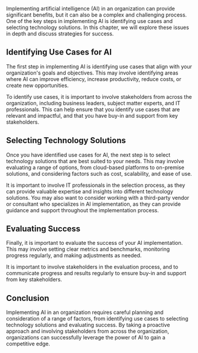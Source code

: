 
Implementing artificial intelligence (AI) in an organization can provide significant benefits, but it can also be a complex and challenging process. One of the key steps in implementing AI is identifying use cases and selecting technology solutions. In this chapter, we will explore these issues in depth and discuss strategies for success.

Identifying Use Cases for AI
----------------------------

The first step in implementing AI is identifying use cases that align with your organization's goals and objectives. This may involve identifying areas where AI can improve efficiency, increase productivity, reduce costs, or create new opportunities.

To identify use cases, it is important to involve stakeholders from across the organization, including business leaders, subject matter experts, and IT professionals. This can help ensure that you identify use cases that are relevant and impactful, and that you have buy-in and support from key stakeholders.

Selecting Technology Solutions
------------------------------

Once you have identified use cases for AI, the next step is to select technology solutions that are best suited to your needs. This may involve evaluating a range of options, from cloud-based platforms to on-premise solutions, and considering factors such as cost, scalability, and ease of use.

It is important to involve IT professionals in the selection process, as they can provide valuable expertise and insights into different technology solutions. You may also want to consider working with a third-party vendor or consultant who specializes in AI implementation, as they can provide guidance and support throughout the implementation process.

Evaluating Success
------------------

Finally, it is important to evaluate the success of your AI implementation. This may involve setting clear metrics and benchmarks, monitoring progress regularly, and making adjustments as needed.

It is important to involve stakeholders in the evaluation process, and to communicate progress and results regularly to ensure buy-in and support from key stakeholders.

Conclusion
----------

Implementing AI in an organization requires careful planning and consideration of a range of factors, from identifying use cases to selecting technology solutions and evaluating success. By taking a proactive approach and involving stakeholders from across the organization, organizations can successfully leverage the power of AI to gain a competitive edge.
